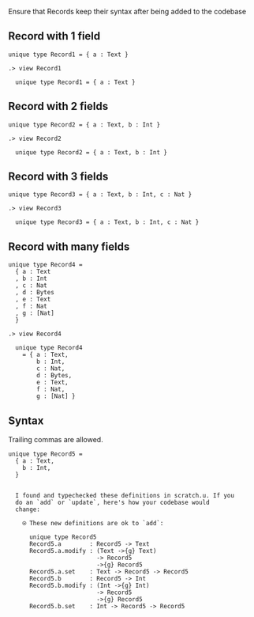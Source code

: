 Ensure that Records keep their syntax after being added to the codebase 

## Record with 1 field

```unison
unique type Record1 = { a : Text }
```

```ucm
.> view Record1

  unique type Record1 = { a : Text }

```
## Record with 2 fields

```unison
unique type Record2 = { a : Text, b : Int }
```

```ucm
.> view Record2

  unique type Record2 = { a : Text, b : Int }

```
## Record with 3 fields

```unison
unique type Record3 = { a : Text, b : Int, c : Nat }
```

```ucm
.> view Record3

  unique type Record3 = { a : Text, b : Int, c : Nat }

```
## Record with many fields

```unison
unique type Record4 = 
  { a : Text
  , b : Int
  , c : Nat
  , d : Bytes
  , e : Text
  , f : Nat
  , g : [Nat]
  }
```

```ucm
.> view Record4

  unique type Record4
    = { a : Text,
        b : Int,
        c : Nat,
        d : Bytes,
        e : Text,
        f : Nat,
        g : [Nat] }

```
## Syntax

Trailing commas are allowed.

```unison
unique type Record5 = 
  { a : Text, 
    b : Int,
  }
```

```ucm

  I found and typechecked these definitions in scratch.u. If you
  do an `add` or `update`, here's how your codebase would
  change:
  
    ⍟ These new definitions are ok to `add`:
    
      unique type Record5
      Record5.a        : Record5 -> Text
      Record5.a.modify : (Text ->{g} Text)
                         -> Record5
                         ->{g} Record5
      Record5.a.set    : Text -> Record5 -> Record5
      Record5.b        : Record5 -> Int
      Record5.b.modify : (Int ->{g} Int)
                         -> Record5
                         ->{g} Record5
      Record5.b.set    : Int -> Record5 -> Record5

```
